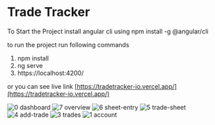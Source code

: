 # Trade Tracker

To Start the Project install angular cli using
npm install -g @angular/cli

to run the project run following commands
1. npm install 
2. ng serve
3. https://localhost:4200/

or you can see live link
[https://tradetracker-io.vercel.app/](https://tradetracker-io.vercel.app/)


![0 dashboard](https://github.com/keval101/paper-trading/assets/62419921/4f31baed-9b20-4996-98f5-128175f0bd4a)
![7 overview](https://github.com/keval101/paper-trading/assets/62419921/f0686846-6b00-4c53-be20-629fb406c812)
![6 sheet-entry](https://github.com/keval101/paper-trading/assets/62419921/3f623603-0970-4fe2-abea-025183148d57)
![5 trade-sheet](https://github.com/keval101/paper-trading/assets/62419921/65acff48-6642-47a7-80ac-973e1036a697)
![4 add-trade](https://github.com/keval101/paper-trading/assets/62419921/0b77612e-1317-42ea-879e-662784d0e329)
![3 trades](https://github.com/keval101/paper-trading/assets/62419921/cfb1c376-df0d-4cbc-a270-e37619f164c5)
![1 account](https://github.com/keval101/paper-trading/assets/62419921/6c54329a-4d71-4bb9-8516-e061b503e442)
